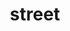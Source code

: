 ---
layout: album
title: street
cover: DSCF1322.jpg

images:
- image_path: DSCF1018
- image_path: DSCF1322
- image_path: DSCF1324
- image_path: DSCF1616
- image_path: DSCF2081
- image_path: DSCF3340
- image_path: DSCF3897
- image_path: DSCF6011
- image_path: DSCF6099
---